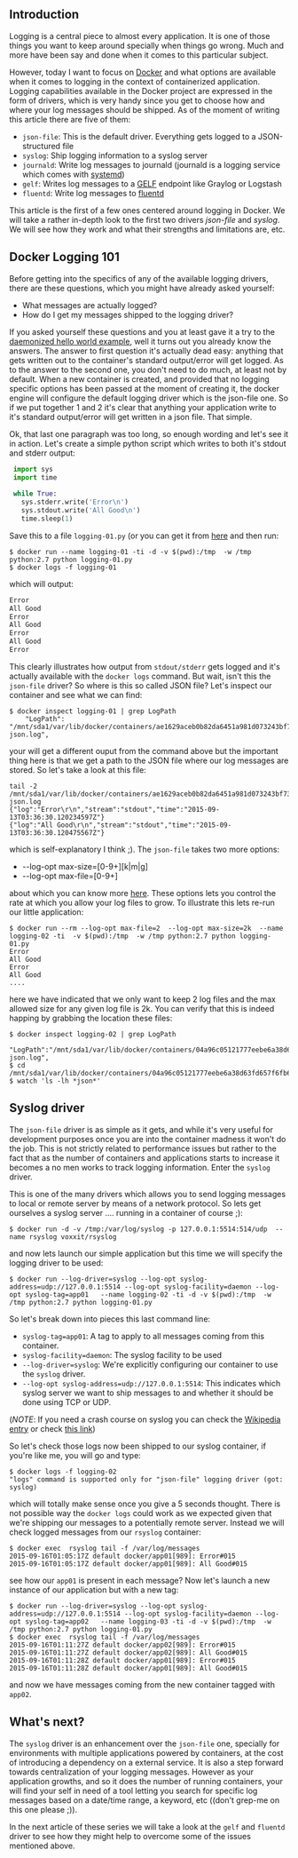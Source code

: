 Introduction
-------------------

Logging is a central piece to almost every application. It is one of those things you want to keep around specially when things go wrong. Much and more have been say and done when it comes to this particular subject.

However, today I want to focus on [Docker](http://www.docker.com) and what options are available when it comes to logging in the context of containerized application. Logging capabilities available in the Docker project are expressed in the form of drivers, which is very handy since you get to choose how and where your log messages should be shipped. As of the moment of writing this article there are five of them:

- `json-file`: This is the default driver. Everything gets logged to a JSON-structured file
- `syslog`: Ship logging information to a syslog server
- `journald`: Write log messages to journald (journald is a logging service which comes with [systemd](http://www.freedesktop.org/wiki/Software/systemd/))
- `gelf`: Writes log messages to a [GELF](https://www.graylog.org/resources/gelf/)  endpoint like Graylog or Logstash
- `fluentd`: Write log messages to [fluentd](http://www.fluentd.org/)

This article is the first of a few ones centered around logging in Docker. We will take a rather in-depth look to the first two drivers *json-file* and *syslog*. We will see how they work and what their strengths and limitations are, etc.

Docker Logging 101
----------------------

Before getting into the specifics of any of the available logging drivers, there are these questions, which you might have already asked yourself:

- What messages are actually logged? 
- How do I get my messages shipped to the logging driver?

If you asked yourself these questions and you at least gave it a try to the [daemonized hello world example](https://docs.docker.com/userguide/dockerizing/), well it turns out you already know the answers. The answer to first question it's actually dead easy: anything that gets written out to the container's standard output/error will get logged. As to the answer to the second one, you don't need to do much, at least not by default. When a new container is created, and provided that no logging specific options has been passed at the moment of creating it,  the docker engine will configure the default logging driver which is the json-file one. So if we put together 1 and 2 it's clear that anything your application write to it's standard output/error will get written in a json file. That simple.

Ok, that last one paragraph was too long, so enough wording and let's see it in action. Let's create a simple python script which writes to both it's stdout and stderr output:

```python
 import sys  
 import time  
 
 while True:  
   sys.stderr.write('Error\n')  
   sys.stdout.write('All Good\n')  
   time.sleep(1)  
``` 

Save this to a file `logging-01.py` (or you can get it from [here](logging-01.py) and then run:

    $ docker run --name logging-01 -ti -d -v $(pwd):/tmp  -w /tmp python:2.7 python logging-01.py
    $ docker logs -f logging-01
    
which will output:

```bash
Error
All Good
Error
All Good
Error
All Good
Error
````

This clearly illustrates how output from `stdout/stderr` gets logged and it's actually available with the `docker logs` command. But wait, isn't this the `json-file` driver? So where is this so called JSON file? Let's inspect our container and see what we can find:

    $ docker inspect logging-01 | grep LogPath
        "LogPath": "/mnt/sda1/var/lib/docker/containers/ae1629aceb0b82da6451a981d073243bf7374c07634a377c64a9a7fcea2b40e1/ae1629aceb0b82da6451a981d073243bf7374c07634a377c64a9a7fcea2b40e1-json.log",
        
your will get a different ouput from the command above but the important thing here is that we get a path to the JSON file where our log messages are stored. So let's take a look at this file:

    tail -2 /mnt/sda1/var/lib/docker/containers/ae1629aceb0b82da6451a981d073243bf7374c07634a377c64a9a7fcea2b40e1/ae1629aceb0b82da6451a981d073243bf7374c07634a377c64a9a7fcea2b40e1-json.log
    {"log":"Error\r\n","stream":"stdout","time":"2015-09-13T03:36:30.120234597Z"}
    {"log":"All Good\r\n","stream":"stdout","time":"2015-09-13T03:36:30.120475567Z"}
    
which is self-explanatory I think ;). The `json-file` takes two more options:

- --log-opt max-size=[0-9+][k|m|g]
- --log-opt max-file=[0-9+]

about which you can know more [here](https://docs.docker.com/reference/logging/overview/). These options lets you control the rate at which you allow your log files to grow. To illustrate this lets re-run our little application:

    $ docker run --rm --log-opt max-file=2  --log-opt max-size=2k  --name logging-02 -ti  -v $(pwd):/tmp  -w /tmp python:2.7 python logging-01.py
    Error
    All Good
    Error
    All Good
    ....

here we have indicated that we only want to keep 2 log files and the max allowed size for any given log file is 2k. You can verify that this is indeed happing by grabbing the location these files:

    $ docker inspect logging-02 | grep LogPath
           "LogPath":"/mnt/sda1/var/lib/docker/containers/04a96c05121777eebe6a38d63fd657f6fb6c8b9632fee7d81ccc0ff45023aedd/04a96c05121777eebe6a38d63fd657f6fb6c8b9632fee7d81ccc0ff45023aedd-json.log",
    $ cd /mnt/sda1/var/lib/docker/containers/04a96c05121777eebe6a38d63fd657f6fb6c8b9632fee7d81ccc0ff45023aedd/
    $ watch 'ls -lh *json*'



Syslog driver
------------

The `json-file` driver is as simple as it gets, and while it's very useful for development purposes once you are into the container madness it won't do the job. This is not strictly related to performance issues but rather to the fact that as the number of containers and applications starts to increase it becomes a no men works to track logging information. Enter the `syslog` driver. 

This is one of the many drivers which allows you to send logging messages to local or remote server by means of a network protocol. So lets get ourselves a syslog server .... running in a container of course ;):

    $ docker run -d -v /tmp:/var/log/syslog -p 127.0.0.1:5514:514/udp  --name rsyslog voxxit/rsyslog

and now lets launch our simple application but this time we will specify the logging driver to be used:

    $ docker run --log-driver=syslog --log-opt syslog-address=udp://127.0.0.1:5514 --log-opt syslog-facility=daemon --log-opt syslog-tag=app01   --name logging-02 -ti -d -v $(pwd):/tmp  -w /tmp python:2.7 python logging-01.py

So let's break down into pieces this last command line:

- `syslog-tag=app01`: A tag to apply to all messages coming from this container.
- `syslog-facility=daemon`: The syslog facility to be used
- `--log-driver=syslog`: We're explicitly configuring our container to use the `syslog` driver.
- `--log-opt syslog-address=udp://127.0.0.1:5514`: This indicates which syslog server we want to ship messages to and whether it should be done using TCP or UDP.

(*NOTE*: If you need a crash course on syslog you can check the [Wikipedia entry](https://en.wikipedia.org/wiki/Syslog) or check [this link](https://blog.logentries.com/2014/08/what-is-syslog/))

So let's check those logs now been shipped to our syslog container, if you're like me, you will go and type:

    $ docker logs -f logging-02
    "logs" command is supported only for "json-file" logging driver (got: syslog)

which will totally make sense once you give a 5 seconds thought. There is not possible way the `docker logs` could work as we expected given that we're shipping our messages to a potentially remote server. Instead we will check logged messages from our `rsyslog` container:

    $ docker exec  rsyslog tail -f /var/log/messages
    2015-09-16T01:05:17Z default docker/app01[989]: Error#015
    2015-09-16T01:05:17Z default docker/app01[989]: All Good#015

see how our `app01` is present in each message? Now let's launch a new instance of our application but with a new tag:

    $ docker run --log-driver=syslog --log-opt syslog-address=udp://127.0.0.1:5514 --log-opt syslog-facility=daemon --log-opt syslog-tag=app02   --name logging-03 -ti -d -v $(pwd):/tmp  -w /tmp python:2.7 python logging-01.py
    $ docker exec  rsyslog tail -f /var/log/messages
    2015-09-16T01:11:27Z default docker/app02[989]: Error#015
    2015-09-16T01:11:27Z default docker/app02[989]: All Good#015
    2015-09-16T01:11:28Z default docker/app01[989]: Error#015
    2015-09-16T01:11:28Z default docker/app01[989]: All Good#015
and now we have messages coming from the new container tagged with `app02`.

What's next?
-------------

The `syslog` driver is an enhancement over the `json-file` one, specially for environments with multiple applications powered by containers, at the cost of introducing a dependency on a external service. It is also a step forward towards centralization of your logging messages. However as your application growths, and so it does the number of running containers, your will find your self in need of a tool letting you search for specific log messages based on a date/time range, a keyword, etc ((don't grep-me on this one please ;)).

In the next article of these series we will take a look at the `gelf` and `fluentd` driver to see how they might help to overcome some of the issues mentioned above.



